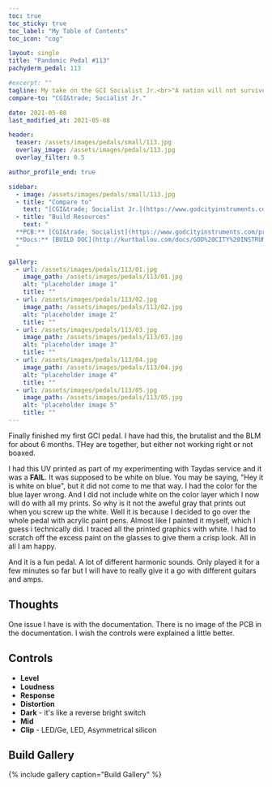```yaml
---
toc: true
toc_sticky: true
toc_label: "My Table of Contents"
toc_icon: "cog"

layout: single
title: "Pandemic Pedal #113"
pachyderm_pedal: 113

#excerpt: ""
tagline: My take on the GCI Socialist Jr.<br>"A nation will not survive morally or economically when so few have so much and so many have so little" - Bernie Sanders
compare-to: "CGI&trade; Socialist Jr."

date: 2021-05-08
last_modified_at: 2021-05-08

header:
  teaser: /assets/images/pedals/small/113.jpg
  overlay_image: /assets/images/pedals/113.jpg
  overlay_filter: 0.5

author_profile_end: true

sidebar:
  - image: /assets/images/pedals/small/113.jpg
  - title: "Compare to"
    text: "[CGI&trade; Socialist Jr.](https://www.godcityinstruments.com/products/socialist-jr)"
  - title: "Build Resources"
    text: "
  **PCB:** [CGI&trade; Socialist](https://www.godcityinstruments.com/products/socialist-jr)<br>
  **Docs:** [BUILD DOC](http://kurtballou.com/docs/GOD%20CITY%20INSTRUMENTS%20-%20Socialist%20Jr.%20V1.0%20Build%20guide.pdf)
  "

gallery:
  - url: /assets/images/pedals/113/01.jpg
    image_path: /assets/images/pedals/113/01.jpg
    alt: "placeholder image 1"
    title: ""
  - url: /assets/images/pedals/113/02.jpg
    image_path: /assets/images/pedals/113/02.jpg
    alt: "placeholder image 2"
    title: ""
  - url: /assets/images/pedals/113/03.jpg
    image_path: /assets/images/pedals/113/03.jpg
    alt: "placeholder image 3"
    title: ""
  - url: /assets/images/pedals/113/04.jpg
    image_path: /assets/images/pedals/113/04.jpg
    alt: "placeholder image 4"
    title: ""
  - url: /assets/images/pedals/113/05.jpg
    image_path: /assets/images/pedals/113/05.jpg
    alt: "placeholder image 5"
    title: ""
---
```


Finally finished my first GCI pedal. I have had this, the brutalist and the BLM for about 6 months. THey are together, but either not working right or not boaxed. 

I had this UV printed as part of my experimenting with  Taydas service and it was a **FAIL**. It was supposed to be white on blue. You may be saying, "Hey it is white on blue", but it did not come to me that way. I had the color for the blue layer wrong. And I did not include white on the color layer which I now will do with all my prints. So why is it not the aweful gray that prints out when you screw up the white. Well it is because I decided to go over the whole pedal with acrylic paint pens. Almost like I painted it myself, which I guess i technically did. I traced all the printed graphics with white. I had to scratch off the excess paint on the glasses to give them a crisp look. All in all I am happy. 

And it is a fun pedal. A lot of different harmonic sounds. Only played it for a few minutes so far but I will have to really give it a go with different guitars and amps.

## Thoughts

One issue I have is with the documentation. There is no image of the PCB in the documentation. I wish the controls were explained a little better.

## Controls

* **Level**
* **Loudness**
* **Response**
* **Distortion**
* **Dark** - it's like a reverse bright switch
* **Mid** 
* **Clip** - LED/Ge, LED, Asymmetrical silicon

## Build Gallery ##

{% include gallery caption="Build Gallery" %}